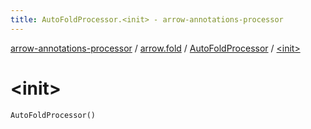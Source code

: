 ```yaml
---
title: AutoFoldProcessor.<init> - arrow-annotations-processor
---
```


[arrow-annotations-processor](../../index.html) / [arrow.fold](../index.html) / [AutoFoldProcessor](index.html) / [&lt;init&gt;](./-init-.html)

# &lt;init&gt;

`AutoFoldProcessor()`